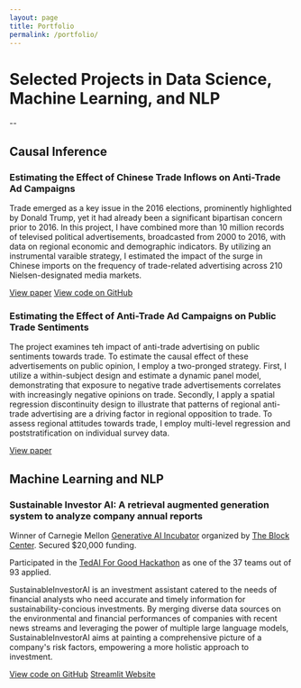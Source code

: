 ```yaml
---
layout: page
title: Portfolio
permalink: /portfolio/
---
```


# Selected Projects in Data Science, Machine Learning, and NLP 
--

## Causal Inference

### Estimating the Effect of Chinese Trade Inflows on Anti-Trade Ad Campaigns 

Trade emerged as a key issue in the 2016 elections, prominently highlighted by Donald Trump, yet it had already been a significant bipartisan concern prior to 2016. In this project, I have combined more than 10 million records of televised political advertisements, broadcasted from 2000 to 2016, with data on regional economic and demographic indicators. By utilizing an instrumental varaible strategy, I estimated the impact of the surge in Chinese imports on the frequency of trade-related advertising across 210 Nielsen-designated media markets.

[View paper](https://www.dropbox.com/s/jvh35k8l5hgrryf/Katitas_JMP.pdf?dl=0)
[View code on GitHub](https://github.com/aycankatitas/advertising)

### Estimating the Effect of Anti-Trade Ad Campaigns on Public Trade Sentiments

The project examines teh impact of anti-trade advertising on public sentiments towards trade. To estimate the causal effect of these advertisements on public opinion, I employ a two-pronged strategy. First, I utilize a within-subject design and estimate a dynamic panel model, demonstrating that exposure to negative trade advertisements correlates with increasingly negative opinions on trade. Secondly, I apply a spatial regression discontinuity design to illustrate that patterns of regional anti-trade advertising are a driving factor in regional opposition to trade. To assess regional attitudes towards trade, I employ multi-level regression and poststratification on individual survey data.

[View paper](https://www.dropbox.com/s/k1s5k6q7um4wlgr/Katitas_TradeOpinion.pdf?dl=0)

## Machine Learning and NLP

### Sustainable Investor AI: A retrieval augmented generation system to analyze company annual reports 

Winner of Carnegie Mellon [Generative AI Incubator](https://genaihackathon2023.github.io/) organized by [The Block Center](https://www.cmu.edu/block-center/). Secured \$20,000 funding. 

Participated in the [TedAI For Good Hackathon](https://www.ai-event.ted.com/hackathon) as one of the 37 teams out of 93 applied.
 
SustainableInvestorAI is an investment assistant catered to the needs of financial analysts who need accurate and timely information for sustainability-concious investments. By merging diverse data sources on the environmental and financial performances of companies with recent news streams and leveraging the power of multiple large language models, SustainableInvestorAI aims at painting a comprehensive picture of a company's risk factors, empowering a more holistic approach to investment.

[View code on GitHub](https://github.com/tedai-hackathon/sustainableinvestorai)
[Streamlit Website](https://sustainableinvestorai.streamlit.app/)


